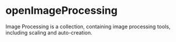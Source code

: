 # openImageProcessing
Image Processing is a collection, containing image processing tools, including scaling and auto-creation. 
